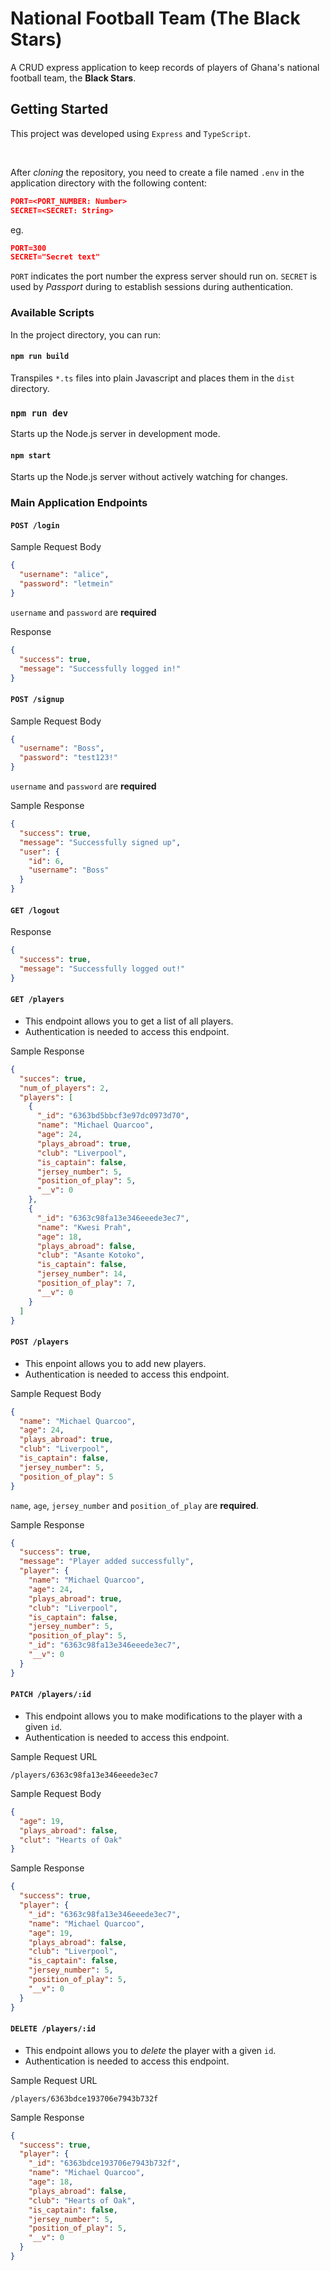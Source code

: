 # National Football Team (The Black Stars)

A CRUD express application to keep records of players of Ghana's national football team, the **Black Stars**.

## Getting Started

This project was developed using `Express` and `TypeScript`.

<br>

After _cloning_ the repository, you need to create a file named `.env` in the application directory with the following content:

```json
PORT=<PORT_NUMBER: Number>
SECRET=<SECRET: String>
```

eg.

```json
PORT=300
SECRET="Secret text"
```

`PORT` indicates the port number the express server should run on.
`SECRET` is used by _Passport_ during to establish sessions during authentication.

### Available Scripts

In the project directory, you can run:

#### `npm run build`

Transpiles `*.ts` files into plain Javascript and places them in the `dist` directory.

### `npm run dev`

Starts up the Node.js server in development mode.

#### `npm start`

Starts up the Node.js server without actively watching for changes.

### Main Application Endpoints

#### `POST /login`

Sample Request Body

```json
{
  "username": "alice",
  "password": "letmein"
}
```

`username` and `password` are **required**

Response

```json
{
  "success": true,
  "message": "Successfully logged in!"
}
```

#### `POST /signup`

Sample Request Body

```json
{
  "username": "Boss",
  "password": "test123!"
}
```

`username` and `password` are **required**

Sample Response

```json
{
  "success": true,
  "message": "Successfully signed up",
  "user": {
    "id": 6,
    "username": "Boss"
  }
}
```

#### `GET /logout`

Response

```json
{
  "success": true,
  "message": "Successfully logged out!"
}
```

#### `GET /players`

- This endpoint allows you to get a list of all players.
- Authentication is needed to access this endpoint.

Sample Response

```json
{
  "succes": true,
  "num_of_players": 2,
  "players": [
    {
      "_id": "6363bd5bbcf3e97dc0973d70",
      "name": "Michael Quarcoo",
      "age": 24,
      "plays_abroad": true,
      "club": "Liverpool",
      "is_captain": false,
      "jersey_number": 5,
      "position_of_play": 5,
      "__v": 0
    },
    {
      "_id": "6363c98fa13e346eeede3ec7",
      "name": "Kwesi Prah",
      "age": 18,
      "plays_abroad": false,
      "club": "Asante Kotoko",
      "is_captain": false,
      "jersey_number": 14,
      "position_of_play": 7,
      "__v": 0
    }
  ]
}
```

#### `POST /players`

- This enpoint allows you to add new players.
- Authentication is needed to access this endpoint.

Sample Request Body

```json
{
  "name": "Michael Quarcoo",
  "age": 24,
  "plays_abroad": true,
  "club": "Liverpool",
  "is_captain": false,
  "jersey_number": 5,
  "position_of_play": 5
}
```

`name`, `age`, `jersey_number` and `position_of_play` are **required**.

Sample Response

```json
{
  "success": true,
  "message": "Player added successfully",
  "player": {
    "name": "Michael Quarcoo",
    "age": 24,
    "plays_abroad": true,
    "club": "Liverpool",
    "is_captain": false,
    "jersey_number": 5,
    "position_of_play": 5,
    "_id": "6363c98fa13e346eeede3ec7",
    "__v": 0
  }
}
```

#### `PATCH /players/:id`

- This endpoint allows you to make modifications to the player with a given `id`.
- Authentication is needed to access this endpoint.

Sample Request URL

`/players/6363c98fa13e346eeede3ec7`

Sample Request Body

```json
{
  "age": 19,
  "plays_abroad": false,
  "clut": "Hearts of Oak"
}
```

Sample Response

```json
{
  "success": true,
  "player": {
    "_id": "6363c98fa13e346eeede3ec7",
    "name": "Michael Quarcoo",
    "age": 19,
    "plays_abroad": false,
    "club": "Liverpool",
    "is_captain": false,
    "jersey_number": 5,
    "position_of_play": 5,
    "__v": 0
  }
}
```

#### `DELETE /players/:id`

- This endpoint allows you to _delete_ the player with a given `id`.
- Authentication is needed to access this endpoint.

Sample Request URL

`/players/6363bdce193706e7943b732f`

Sample Response

```json
{
  "success": true,
  "player": {
    "_id": "6363bdce193706e7943b732f",
    "name": "Michael Quarcoo",
    "age": 18,
    "plays_abroad": false,
    "club": "Hearts of Oak",
    "is_captain": false,
    "jersey_number": 5,
    "position_of_play": 5,
    "__v": 0
  }
}
```
